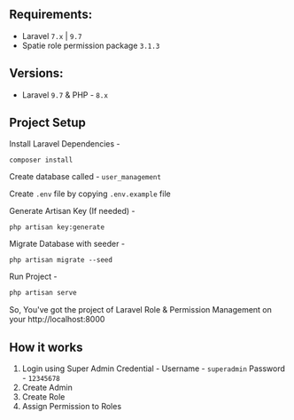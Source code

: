 ## Requirements:
- Laravel `7.x` | `9.7`
- Spatie role permission package  `3.1.3`


## Versions:
- Laravel `9.7` & PHP - `8.x`


## Project Setup
Install Laravel Dependencies -
```console
composer install
```

Create database called - `user_management`

Create `.env` file by copying `.env.example` file

Generate Artisan Key (If needed) -
```console
php artisan key:generate
```

Migrate Database with seeder -
```console
php artisan migrate --seed
```

Run Project -
```php
php artisan serve
```

So, You've got the project of Laravel Role & Permission Management on your http://localhost:8000

## How it works
1. Login using Super Admin Credential -
     Username - `superadmin`
     Password - `12345678`
2. Create Admin
3. Create Role
4. Assign Permission to Roles


